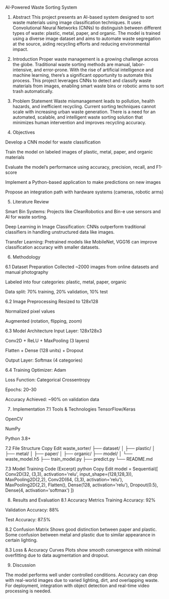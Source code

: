AI-Powered Waste Sorting System 

1. Abstract
This project presents an AI-based system designed to sort waste materials using image classification techniques. It uses Convolutional Neural Networks (CNNs) to distinguish between different types of waste: plastic, metal, paper, and organic. The model is trained using a diverse image dataset and aims to automate waste segregation at the source, aiding recycling efforts and reducing environmental impact.

2. Introduction
Proper waste management is a growing challenge across the globe. Traditional waste sorting methods are manual, labor-intensive, and error-prone. With the rise of artificial intelligence and machine learning, there’s a significant opportunity to automate this process. This project leverages CNNs to detect and classify waste materials from images, enabling smart waste bins or robotic arms to sort trash automatically.

3. Problem Statement
Waste mismanagement leads to pollution, health hazards, and inefficient recycling. Current sorting techniques cannot scale with increasing urban waste generation. There is a need for an automated, scalable, and intelligent waste sorting solution that minimizes human intervention and improves recycling accuracy.

4. Objectives

Develop a CNN model for waste classification

Train the model on labeled images of plastic, metal, paper, and organic materials

Evaluate the model’s performance using accuracy, precision, recall, and F1-score

Implement a Python-based application to make predictions on new images

Propose an integration path with hardware systems (cameras, robotic arms)

5. Literature Review


Smart Bin Systems: Projects like CleanRobotics and Bin-e use sensors and AI for waste sorting.

Deep Learning in Image Classification: CNNs outperform traditional classifiers in handling unstructured data like images.

Transfer Learning: Pretrained models like MobileNet, VGG16 can improve classification accuracy with smaller datasets.

6. Methodology

6.1 Dataset Preparation
Collected ~2000 images from online datasets and manual photography

Labeled into four categories: plastic, metal, paper, organic

Data split: 70% training, 20% validation, 10% test

6.2 Image Preprocessing
Resized to 128x128

Normalized pixel values

Augmented (rotation, flipping, zoom)

6.3 Model Architecture
Input Layer: 128x128x3

Conv2D + ReLU + MaxPooling (3 layers)

Flatten + Dense (128 units) + Dropout

Output Layer: Softmax (4 categories)

6.4 Training
Optimizer: Adam

Loss Function: Categorical Crossentropy

Epochs: 20–30

Accuracy Achieved: ~90% on validation data

7. Implementation
7.1 Tools & Technologies
TensorFlow/Keras

OpenCV

NumPy

Python 3.8+

7.2 File Structure
Copy
Edit
waste_sorter/
├── dataset/
│   ├── plastic/
│   ├── metal/
│   ├── paper/
│   ├── organic/
├── model/
│   └── waste_model.h5
├── train_model.py
├── predict.py
└── README.md

7.3 Model Training Code (Excerpt)
python
Copy
Edit
model = Sequential([
    Conv2D(32, (3,3), activation='relu', input_shape=(128,128,3)),
    MaxPooling2D(2,2),
    Conv2D(64, (3,3), activation='relu'),
    MaxPooling2D(2,2),
    Flatten(),
    Dense(128, activation='relu'),
    Dropout(0.5),
    Dense(4, activation='softmax')
])

8. Results and Evaluation
8.1 Accuracy Metrics
Training Accuracy: 92%

Validation Accuracy: 88%

Test Accuracy: 87.5%

8.2 Confusion Matrix
Shows good distinction between paper and plastic. Some confusion between metal and plastic due to similar appearance in certain lighting.

8.3 Loss & Accuracy Curves
Plots show smooth convergence with minimal overfitting due to data augmentation and dropout.

9. Discussion
    
The model performs well under controlled conditions. Accuracy can drop with real-world images due to varied lighting, dirt, and overlapping waste. For deployment, integration with object detection and real-time video processing is needed.
